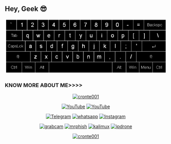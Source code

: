 ## Hey, Geek 😎


<p align="center"><img src="img/110318584-81067880-7fc2-11eb-8391-152d308e7f2b.gif" alt="Bt">


  
### KNOW MORE ABOUT ME>>>>
<p align="center"><a href="https://github.com/cronte001"><img title="cronte001" src="https://github-readme-stats.vercel.app/api?username=cronte001&show_icons=true&include_all_commits=true&theme=chartreuse-dark&cache_seconds=3200"></a>
</p>

<p align="center">
<a href="https://rebrand.ly/githubprof"><img title="YouTube" src="https://img.shields.io/badge/cronte001-brightgreen?style=for-the-badge&logo=github"></a>
<a href="https://rebrand.ly/noobhackers"><img title="YouTube" src=""></a>
</p>

<p align="center">
<a href="https://rebrand.ly/telegramchnl"><img title="Telegram" src="https://img.shields.io/badge/Telegram-black?style=for-the-badge&logo=Telegram"></a>
<a href="https://rebrand.ly/hckrgroups"><img title="whatsapp" src="https://img.shields.io/badge/whatsapp-blue?style=for-the-badge&logo=whatsapp"></a>
<a href="https://rebrand.ly/insgrm"><img title="Instagram" src="https://img.shields.io/badge/INSTAGRAM-purple?style=for-the-badge&logo=instagram"></a>
<p align="center">
<a href="https://github.com/cronte001/grabcam"><img title="grabcam" src="https://github-readme-stats.vercel.app/api/pin/?username=cronte001&repo=grabcam&theme=radical"></a>
<a href="https://github.com/cronte001/mrphish"><img title="mrphish" src="https://github-readme-stats.vercel.app/api/pin/?username=cronte001&repo=mrphish&theme=highcontrast"></a>
<a href="https://github.com/cronte001/kalimux"><img title="kalimux" src="https://github-readme-stats.vercel.app/api/pin/?username=cronte001&repo=kalimux&theme=vision-friendly-dark"></a>
<a href="https://github.com/cronte001/ipdrone"><img title="ipdrone" src="https://github-readme-stats.vercel.app/api/pin/?username=cronte001&repo=ipdrone&theme=highcontrast"></a>
</p>

<p align="center">
<a href="https://github.com/cronte001"><img title="cronte001" src="https://github-readme-stats.vercel.app/api/top-langs/?username=cronte001&layout=compact"></a>
</p>
